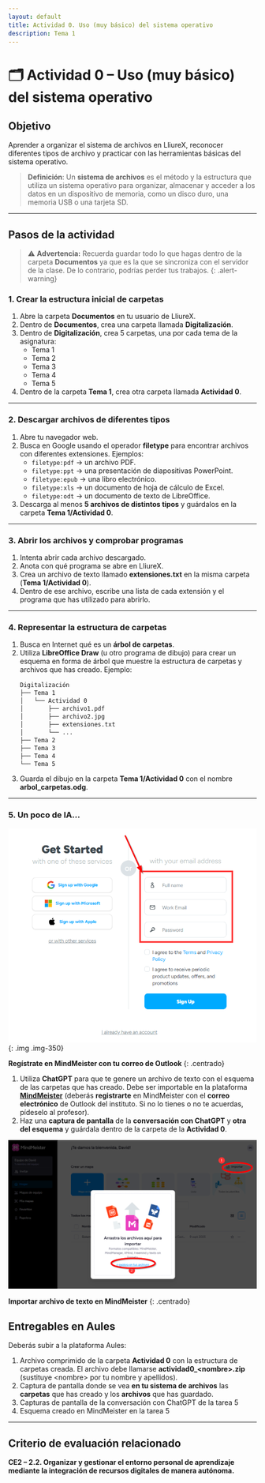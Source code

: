 ```yaml
---
layout: default
title: Actividad 0. Uso (muy básico) del sistema operativo
description: Tema 1
---
```


# 🗂️ Actividad 0 – Uso (muy básico) del sistema operativo

## Objetivo

Aprender a organizar el sistema de archivos en LliureX, reconocer diferentes tipos de archivo y practicar con las herramientas básicas del sistema operativo.

>**Definición**:
> Un **sistema de archivos** es el método y la estructura que utiliza un sistema operativo para organizar, almacenar y acceder a los datos en un dispositivo de memoria, como un disco duro, una memoria USB o una tarjeta SD.

---

## Pasos de la actividad

> ⚠️ **Advertencia:** Recuerda guardar todo lo que hagas dentro de la carpeta **Documentos** ya que es la que se sincroniza con el servidor de la clase. De lo contrario, podrías perder tus trabajos.
{: .alert-warning}

### 1. Crear la estructura inicial de carpetas

1. Abre la carpeta **Documentos** en tu usuario de LliureX.
2. Dentro de **Documentos**, crea una carpeta llamada **Digitalización**.
3. Dentro de **Digitalización**, crea 5 carpetas, una por cada tema de la asignatura:
   - Tema 1
   - Tema 2
   - Tema 3
   - Tema 4
   - Tema 5
4. Dentro de la carpeta **Tema 1**, crea otra carpeta llamada **Actividad 0**.

---

### 2. Descargar archivos de diferentes tipos

1. Abre tu navegador web.
2. Busca en Google usando el operador **filetype** para encontrar archivos con diferentes extensiones. Ejemplos:
   - `filetype:pdf` → un archivo PDF.
   - `filetype:ppt` → una presentación de diapositivas PowerPoint.
   - `filetype:epub` → una libro electrónico.
   - `filetype:xls` → un documento de hoja de cálculo de Excel.
   - `filetype:odt` → un documento de texto de LibreOffice.
3. Descarga al menos **5 archivos de distintos tipos** y guárdalos en la carpeta **Tema 1/Actividad 0**.

---

### 3. Abrir los archivos y comprobar programas

1. Intenta abrir cada archivo descargado.
2. Anota con qué programa se abre en LliureX.
3. Crea un archivo de texto llamado **extensiones.txt** en la misma carpeta (**Tema 1/Actividad 0**).
4. Dentro de ese archivo, escribe una lista de cada extensión y el programa que has utilizado para abrirlo.

---

### 4. Representar la estructura de carpetas

1. Busca en Internet qué es un **árbol de carpetas**.
2. Utiliza **LibreOffice Draw** (u otro programa de dibujo) para crear un esquema en forma de árbol que muestre la estructura de carpetas y archivos que has creado. Ejemplo:
   ```
   Digitalización
   ├── Tema 1
   │   └── Actividad 0
   │       ├── archivo1.pdf
   │       ├── archivo2.jpg
   │       ├── extensiones.txt
   │       └── ...
   ├── Tema 2
   ├── Tema 3
   ├── Tema 4
   └── Tema 5
   ```
3. Guarda el dibujo en la carpeta **Tema 1/Actividad 0** con el nombre **arbol\_carpetas.odg**.

---

### 5. Un poco de IA...

![Registro en MindMeister](./registro_mindmeister.png)
{: .img .img-350}

**Regístrate en MindMeister con tu correo de Outlook**
{: .centrado}

1. Utiliza **ChatGPT** para que te genere un archivo de texto con el esquema de las carpetas que has creado. Debe ser importable en la plataforma [**MindMeister**](https://www.mindmeister.com/es) (deberás **registrarte** en MindMeister con el **correo electrónico** de Outlook del instituto. Si no lo tienes o no te acuerdas, pídeselo al profesor).
3. Haz una **captura de pantalla** de la **conversación con ChatGPT** y **otra del esquema** y guárdala dentro de la carpeta de la **Actividad 0**.

![Importar archivo en MindMeister](./importar_archivo_mindmeister.png)

**Importar archivo de texto en MindMeister**
{: .centrado}

## Entregables en Aules

Deberás subir a la plataforma Aules:

1. Archivo comprimido de la carpeta **Actividad 0** con la estructura de carpetas creada. El archivo debe llamarse **actividad0\_\<nombre>.zip** (sustituye \<nombre> por tu nombre y apellidos).
2. Captura de pantalla donde se vea **en tu sistema de archivos** las **carpetas** que has creado y los **archivos** que has guardado.
3. Capturas de pantalla de la conversación con ChatGPT de la tarea 5
4. Esquema creado en MindMeister en la tarea 5

---

<!--

## Rúbrica – Actividad 0: Explorando el sistema de archivos en LliureX

| Criterio | 4 puntos | Bien 3 puntos | 2 puntos | 1 punto | 0 puntos |
|----------|---------------------|----------------|-----------------------|------------------------|
| **Organización de carpetas** (3 pts) | Crea toda la estructura solicitada con total corrección y lógica. | Crea casi toda la estructura, con algún error menor. | Crea parte de la estructura, faltan algunas carpetas o nombres incorrectos. | No crea la estructura o la hace de forma incorrecta. |
| **Tipos de archivos** (2 pts) | Descarga y organiza 5 o más archivos de diferentes tipos. | Descarga al menos 4 archivos de distintos tipos. | Descarga al menos 3 archivos. | Descarga menos de 3 archivos o no los organiza. |
| **Documento extensiones.txt** (2 pts) | Archivo completo, con todos los programas identificados correctamente. | Archivo con la mayoría de programas identificados (1 error máximo). | Archivo incompleto o con varios errores. | No entrega el archivo o está muy incompleto. |
| **Árbol de carpetas** (2 pts) | Esquema claro, ordenado, bien representado y guardado en formato correcto. | Esquema correcto aunque con algunos detalles mejorables. | Esquema básico, incompleto o poco claro. | No entrega esquema o es incorrecto. |

-->

## Criterio de evaluación relacionado

**CE2 – 2.2. Organizar y gestionar el entorno personal de aprendizaje mediante la integración de recursos digitales de manera autónoma.**

